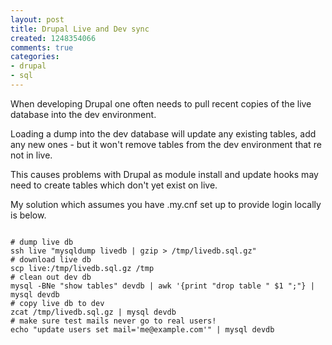 ```yaml
---
layout: post
title: Drupal Live and Dev sync
created: 1248354066
comments: true
categories:
- drupal
- sql
---
```

<p>
When developing Drupal one often needs to pull recent copies of the live database into the dev environment.
</p>
<p>
Loading a dump into the dev database will update any existing tables, add any new ones - but it won't remove tables from the dev environment that re not in live.
</p>
<p>
This causes problems with Drupal as module install and update hooks may need to create tables which don't yet exist on live. 
</p>
<p>
My solution which assumes you have .my.cnf set up to provide login locally is below.
</p>
<code>
# dump live db
ssh live "mysqldump livedb | gzip > /tmp/livedb.sql.gz"
# download live db
scp live:/tmp/livedb.sql.gz /tmp
# clean out dev db
mysql -BNe "show tables" devdb | awk '{print "drop table " $1 ";"} | mysql devdb
# copy live db to dev
zcat /tmp/livedb.sql.gz | mysql devdb
# make sure test mails never go to real users!
echo "update users set mail='me@example.com'" | mysql devdb
</code>

